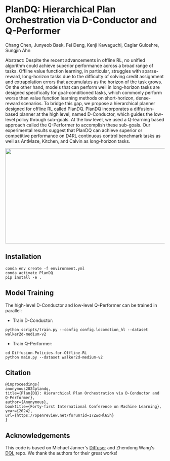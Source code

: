 # PlanDQ: Hierarchical Plan Orchestration via D-Conductor and Q-Performer
Chang Chen, Junyeob Baek, Fei Deng, Kenji Kawaguchi, Caglar Gulcehre, Sungjin Ahn

Abstract: Despite the recent advancements in offline RL, no unified algorithm could achieve superior performance across a broad range of tasks. Offline value function learning, in particular, struggles with sparse-reward, long-horizon tasks due to the difficulty of solving credit assignment and extrapolation errors that accumulates as the horizon of the task grows. On the other hand, models that can perform well in long-horizon tasks are designed specifically for goal-conditioned tasks, which commonly perform worse than value function learning methods on short-horizon, dense-reward scenarios. To bridge this gap, we propose a hierarchical planner designed for offline RL called PlanDQ. PlanDQ incorporates a diffusion-based planner at the high level, named D-Conductor, which guides the low-level policy through sub-goals. At the low level, we used a Q-learning based approach called the Q-Performer to accomplish these sub-goals. Our experimental results suggest that PlanDQ can achieve superior or competitive performance on D4RL continuous control benchmark tasks as well as AntMaze, Kitchen, and Calvin as long-horizon tasks.


<img src="https://github.com/changchencc/PlanDQ/assets/22546741/af3a1709-6ac1-4551-bd76-b4ea4a194a80" height="300" width="600"/>

## Installation

```
conda env create -f environment.yml
conda activate PlanDQ
pip install -e .

```


## Model Training

The high-level D-Conductor and low-level Q-Performer can be trained in parallel:
- Train D-Conductor:
```
python scripts/train.py --config config.locomotion_hl --dataset walker2d-medium-v2
```
- Train Q-Performer:
 ```
cd Diffusion-Policies-for-Offline-RL
python main.py --dataset walker2d-medium-v2
```


## Citation
```
@inproceedings{
anonymous2024plandq,
title={Plan{DQ}: Hierarchical Plan Orchestration via D-Conductor and Q-Performer},
author={Anonymous},
booktitle={Forty-first International Conference on Machine Learning},
year={2024},
url={https://openreview.net/forum?id=17ZwoHl65h}
}
```

## Acknowledgements
This code is based on Michael Janner's [Diffuser](https://github.com/jannerm/diffuser) and Zhendong Wang's [DQL](https://github.com/Zhendong-Wang/Diffusion-Policies-for-Offline-RL) repo. We thank the authors for their great works!
